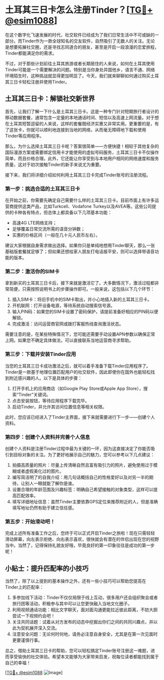 # 土耳其三日卡怎么注册Tinder？[[TG💪+ @esim1088](https://t.me/s/esim1088)]

在这个数字化飞速发展的时代，社交软件已经成为了我们日常生活中不可或缺的一部分。而Tinder作为一款全球知名的交友软件，自然吸引了无数人的关注。无论是想要拓展社交圈，还是寻找志同道合的朋友，甚至是开启一段浪漫的恋爱旅程，Tinder都能满足你的需求。

不过，对于那些计划前往土耳其旅游或者长期居住的人来说，如何在土耳其使用Tinder可能是一个需要解决的问题。特别是当你身处异国他乡，语言不通、网络环境陌生时，这种挑战就显得更加明显了。今天，我们就来聊聊如何通过购买土耳其三日卡轻松注册并使用Tinder。

## 土耳其三日卡：解锁社交新世界

首先，让我们了解一下什么是土耳其三日卡。这是一种专门针对短期旅行者设计的移动数据套餐，通常包含一定量的本地通话时间、短信以及高速上网流量。对于想在土耳其短暂逗留的人来说，这样的套餐既经济实惠又非常实用。更重要的是，有了这张卡，你就可以顺利地连接到当地的网络，从而毫无障碍地下载和使用Tinder等应用程序。

那么，为什么选择土耳其三日卡呢？答案很简单——方便快捷！相较于其他复杂的国际漫游方案或需要绑定信用卡才能使用的虚拟号码服务，土耳其三日卡不仅操作简单，而且价格合理。此外，它还能让你享受到与本地用户相同的网络速度和服务质量，这对于初次接触Tinder的新手来说尤为重要。

接下来，我们将详细介绍如何利用土耳其三日卡完成Tinder账号的注册流程。

### 第一步：挑选合适的土耳其三日卡

在开始之前，你需要先确定自己需要什么样的土耳其三日卡。目前市面上有许多运营商提供这类产品，比如Turkcell、Vodafone Turkey以及AVEA等。这些公司提供的卡种各有特点，但总体上都具备以下几项基本功能：

- 高速4G LTE网络支持；
- 足够覆盖日常交流所需的语音分钟数；
- 实惠的价格区间（一般在几十元人民币左右）。

建议大家根据自身需求做出选择。如果你只是单纯地想用Tinder聊天，那么一张基础版套餐就足够了；但如果还想给家人朋友打电话报平安，则可以选择带语音功能的版本。

### 第二步：激活你的SIM卡

拿到新买的土耳其三日卡后，接下来就是激活它了。大多数情况下，激活过程都非常简便，只需按照说明书上的步骤操作即可。一般来说，这包括以下几个环节：

1. 插入SIM卡：将旧手机中的SIM卡取出，并小心地插入新的土耳其三日卡。
2. 开机联网：打开设备电源，等待系统自动搜索信号源。
3. 输入PIN码：如果您的SIM卡设置了密码保护，请提前准备好相应的PIN码以便解锁。
4. 完成激活：访问运营商官网或拨打客服热线查询激活状态。

需要注意的是，在某些特殊情况下，您可能还需要手动设置APN参数以确保正常上网。如果您不确定具体做法，可以直接联系当地运营商寻求帮助。

### 第三步：下载并安装Tinder应用

当您的土耳其三日卡成功激活之后，就可以着手准备下载Tinder应用程序了。Tinder是一款基于地理位置匹配用户的社交软件，因此即使你在国外也能轻松找到附近感兴趣的人。以下是具体的步骤：

1. 打开手机上的应用商店（如Google Play Store或Apple App Store），搜索“Tinder”关键词。
2. 点击安装按钮，等待应用程序下载完毕。
3. 启动Tinder，并允许其访问位置信息等相关权限。

此时，您应该已经进入了Tinder主界面，接下来就需要进行下一步——创建个人资料。

### 第四步：创建个人资料并完善个人信息

创建个人资料是注册Tinder过程中最为关键的一环，因为这直接决定了你能否吸引到目标对象的关注。为了更好地展示自己的魅力，您可以参考以下几点建议：

1. 拍摄高质量的照片：尽量上传清晰自然且富有吸引力的照片，避免使用过于模糊或者虚假美化过的图片。
2. 编写简洁明了的自我介绍：用几句话概括自己的性格爱好以及对另一半的期待，让别人一眼就能了解你是谁。
3. 设置合理的年龄范围及兴趣标签：明确自己希望接触的对象类型，这样可以提高匹配效率。
4. 填写详细地址信息：虽然Tinder主要依靠GPS定位来推荐附近的人，但是准确填写地址仍然有助于建立信任感。

### 第五步：开始滑动吧！

完成上述所有准备工作之后，您终于可以正式开启Tinder之旅啦！现在只需轻轻滑动屏幕，向左表示拒绝、向右表示喜欢，很快就会有潜在的伴侣出现在您的视野当中。当然了，记得保持礼貌友好哦，毕竟良好的第一印象往往是成功的第一步呢！

## 小贴士：提升匹配率的小技巧

当然了，除了以上提到的基本操作之外，还有一些小技巧可以帮助您提高在Tinder上的匹配率：

1. 多参加线下活动：Tinder不仅仅局限于线上互动，很多用户还会组织聚会或者旅行团等活动，积极参与其中可以让您更快融入当地文化圈子。
2. 利用视频通话功能：相比文字聊天，面对面沟通更能拉近彼此距离，不妨大胆尝试一下视频约会吧！
3. 关注共同话题：试着从对方发布的动态中挖掘出你们之间的共同兴趣点，并以此为契机展开深入交流。
4. 注意安全问题：无论何时何地，请务必注意自身安全，尤其是在第一次见面时更要谨慎行事。

总之，借助土耳其三日卡的帮助，您可以轻松搞定Tinder账号注册这一难题，进而享受愉快的社交体验。希望本文能够为大家带来启发，祝每位读者都能找到属于自己的幸福！

[[TG💪+ @esim1088](https://t.me/s/esim1088) ![Image](https://i.postimg.cc/4NQfJmqS/Snipaste-2025-05-13-00-14-12.png)]